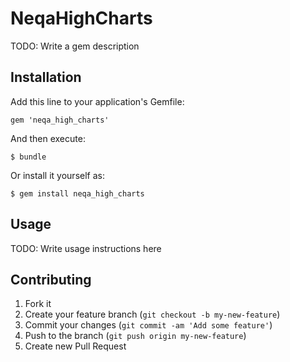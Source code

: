# NeqaHighCharts

TODO: Write a gem description

## Installation

Add this line to your application's Gemfile:

    gem 'neqa_high_charts'

And then execute:

    $ bundle

Or install it yourself as:

    $ gem install neqa_high_charts

## Usage

TODO: Write usage instructions here

## Contributing

1. Fork it
2. Create your feature branch (`git checkout -b my-new-feature`)
3. Commit your changes (`git commit -am 'Add some feature'`)
4. Push to the branch (`git push origin my-new-feature`)
5. Create new Pull Request
